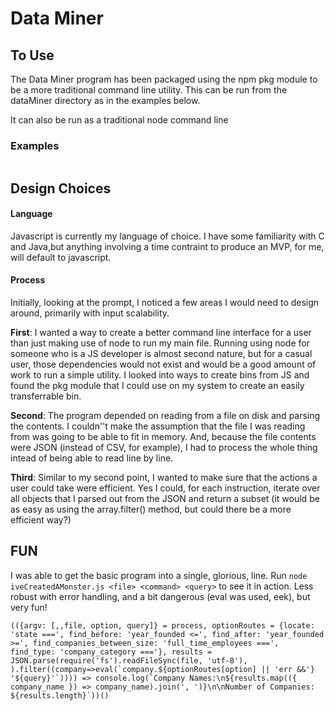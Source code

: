 # Data Miner

## To Use
The Data Miner program has been packaged using the npm pkg module to be a more traditional command line utility. This can be run from the dataMiner directory as in the examples below.

It can also be run as a traditional node command line 

### Examples
```
```


## Design Choices
 #### Language
 Javascript is currently my language of choice. I have some familiarity with C and Java,but anything involving a time contraint to produce an MVP, for me, will default to javascript.

#### Process
Initially, looking at the prompt, I noticed a few areas I would need to design around, primarily with input scalability.  

**First**: I wanted a way to create a better command line interface for a user than just making use of node to run my main file. Running using node for someone who is a JS developer is almost second nature, but for a casual user, those dependencies would not exist and would be a good amount of work to run a simple utility. I looked into ways to create bins from JS and found the pkg module that I could use on my system to create an easily transferrable bin.

**Second**: The program depended on reading from a file on disk and parsing the contents. I couldn''t make the assumption that the file I was reading from was going to be able to fit in memory. And, because the file contents were JSON (instead of CSV, for example), I had to process the whole thing intead of being able to read line by line. 

**Third**: Similar to my second point,  I wanted to make sure that the actions a user could take were efficient. Yes I could, for each instruction, iterate over all objects that I parsed out from the JSON and return a subset (it would be as easy as using the array.filter() method, but could there be a more efficient way?)

## FUN

I was able to get the basic program into a single, glorious, line. Run `node iveCreatedAMonster.js <file> <command> <query>` to see it in action. Less robust with error handling, and a bit dangerous (eval was used, eek), but very fun!

```
(({argv: [,,file, option, query]} = process, optionRoutes = {locate: 'state ===', find_before: 'year_founded <=', find_after: 'year_founded >=', find_companies_between_size: 'full_time_employees ===', find_type: 'company_category ==='}, results = JSON.parse(require('fs').readFileSync(file, 'utf-8'), ).filter((company=>eval(`company.${optionRoutes[option] || 'err &&'} '${query}'`)))) => console.log(`Company Names:\n${results.map(({ company_name }) => company_name).join(', ')}\n\nNumber of Companies: ${results.length}`))()
```



